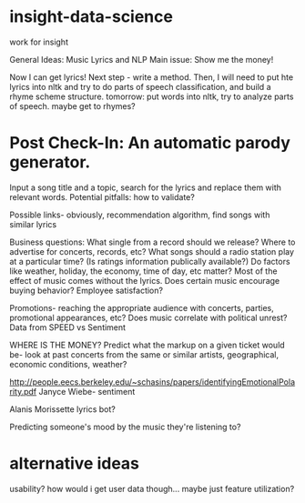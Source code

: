 # insight-data-science
work for insight

General Ideas: Music Lyrics and NLP
Main issue: Show me the money!

Now I can get lyrics! Next step - write a method.
Then, I will need to put hte lyrics into nltk and try to do parts of speech classification, and build a rhyme scheme structure.
tomorrow: put words into nltk, try to analyze parts of speech. maybe get to rhymes?

# Post Check-In: An automatic parody generator. 
Input a song title and a topic, search for the lyrics and replace them with relevant words.
Potential pitfalls: how to validate?


Possible links- obviously, recommendation algorithm, find songs with similar lyrics

Business questions: What single from a record should we release? 
Where to advertise for concerts, records, etc?
What songs should a radio station play at a particular time? (Is ratings information publically available?) Do factors like weather, holiday, the economy, time of day, etc matter?
Most of the effect of music comes without the lyrics. Does certain music encourage buying behavior? Employee satisfaction? 

Promotions- reaching the appropriate audience with concerts, parties, promotional appearances, etc?
Does music correlate with political unrest? Data from SPEED vs Sentiment

WHERE IS THE MONEY?
Predict what the markup on a given ticket would be- look at past concerts from the same or similar artists, geographical, economic conditions, weather? 

http://people.eecs.berkeley.edu/~schasins/papers/identifyingEmotionalPolarity.pdf Janyce Wiebe- sentiment

Alanis Morissette lyrics bot?

Predicting someone's mood by the music they're listening to?

# alternative ideas
usability? how would i get user data though... maybe just feature utilization?
